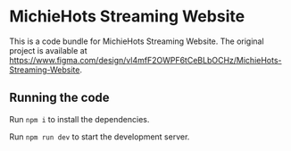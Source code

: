
  # MichieHots Streaming Website

  This is a code bundle for MichieHots Streaming Website. The original project is available at https://www.figma.com/design/vl4mfF2OWPF6tCeBLbOCHz/MichieHots-Streaming-Website.

  ## Running the code

  Run `npm i` to install the dependencies.

  Run `npm run dev` to start the development server.
  